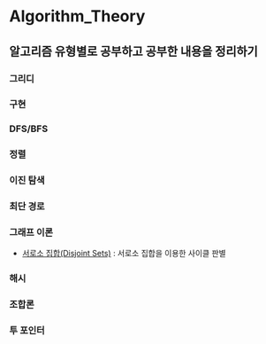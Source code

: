 # Algorithm_Theory

## 알고리즘 유형별로 공부하고 공부한 내용을 정리하기

### 그리디

### 구현

### DFS/BFS

### 정렬

### 이진 탐색

### 최단 경로

### 그래프 이론
* [서로소 집합(Disjoint Sets)](/그래프%20이론/서로소%20집합(Disjoint%20Sets)_유니온%20파인드(Union-Find).md) : 서로소 집합을 이용한 사이클 판별
### 해시

### 조합론

### 투 포인터

